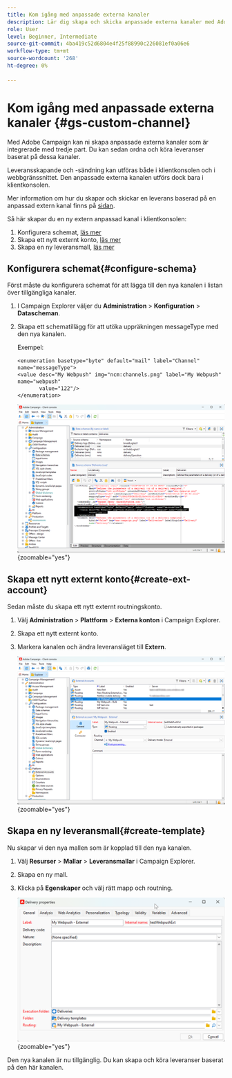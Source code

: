 ```yaml
---
title: Kom igång med anpassade externa kanaler
description: Lär dig skapa och skicka anpassade externa kanaler med Adobe Campaign Web
role: User
level: Beginner, Intermediate
source-git-commit: 4ba419c52d6804e4f25f88990c226081ef0a06e6
workflow-type: tm+mt
source-wordcount: '268'
ht-degree: 0%

---
```



# Kom igång med anpassade externa kanaler {#gs-custom-channel}

Med Adobe Campaign kan ni skapa anpassade externa kanaler som är integrerade med tredje part. Du kan sedan ordna och köra leveranser baserat på dessa kanaler.

Leveransskapande och -sändning kan utföras både i klientkonsolen och i webbgränssnittet. Den anpassade externa kanalen utförs dock bara i klientkonsolen.

Mer information om hur du skapar och skickar en leverans baserad på en anpassad extern kanal finns på [sidan](https://experienceleague.adobe.com/docs/campaign-web/v8/msg/gs-custom-channel.html).

Så här skapar du en ny extern anpassad kanal i klientkonsolen:

1. Konfigurera schemat, [läs mer](#configure-schema)
1. Skapa ett nytt externt konto, [läs mer](#create-ext-account)
1. Skapa en ny leveransmall, [läs mer](#create-template)

## Konfigurera schemat{#configure-schema}

Först måste du konfigurera schemat för att lägga till den nya kanalen i listan över tillgängliga kanaler.

1. I Campaign Explorer väljer du **Administration** > **Konfiguration** > **Datascheman**.

1. Skapa ett schematillägg för att utöka uppräkningen messageType med den nya kanalen.

   Exempel:

   ```
   <enumeration basetype="byte" default="mail" label="Channel" name="messageType">
   <value desc="My Webpush" img="ncm:channels.png" label="My Webpush" name="webpush"
          value="122"/>
   </enumeration>
   ```

   ![](assets/cus-schema.png){zoomable="yes"}

## Skapa ett nytt externt konto{#create-ext-account}

Sedan måste du skapa ett nytt externt routningskonto.

1. Välj **Administration** > **Plattform** > **Externa konton** i Campaign Explorer.

1. Skapa ett nytt externt konto.

1. Markera kanalen och ändra leveransläget till **Extern**.

   ![](assets/cus-ext-account.png){zoomable="yes"}

## Skapa en ny leveransmall{#create-template}

Nu skapar vi den nya mallen som är kopplad till den nya kanalen.

1. Välj **Resurser** > **Mallar** > **Leveransmallar** i Campaign Explorer.

1. Skapa en ny mall.

1. Klicka på **Egenskaper** och välj rätt mapp och routning.

   ![](assets/cus-template.png){zoomable="yes"}

Den nya kanalen är nu tillgänglig. Du kan skapa och köra leveranser baserat på den här kanalen.


